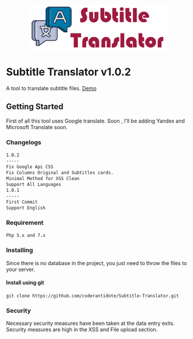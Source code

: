 <div align="center"><img src="src/lib/img/banner.png" width="381" height="124"> </div>

# Subtitle Translator v1.0.2

A tool to translate subtitle files. [Demo](https://subtitletranslator.herokuapp.com/) 

## Getting Started

First of all this tool uses Google translate. Soon , I'll be adding Yandex and Microsoft Translate soon.
### Changelogs
```
1.0.2
-----
Fix Google Api CSS 
Fix Columns Original and Subtitles cards.
Minimal Method for XSS Clean
Support All Languages 
1.0.1
-----
First Commit
Support English 
```
### Requirement
```
Php 5.x and 7.x
```
### Installing

Since there is no database in the project, you just need to throw the files to your server.

#### Install using git
```
git clone https://github.com/coderantidote/Subtitle-Translator.git
```

### Security

Necessary security measures have been taken at the data entry exits. Security measures are high in the XSS and File upload section.


